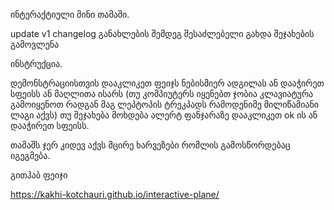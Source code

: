 ინტერაქტიული მინი თამაში.

update v1 changelog
განახლების შემდეგ შესაძლებელი გახდა შეჯახების გამოვლენა 

ინსტრუქცია.


დემონსტრაციისთვის დააკლიკეთ ფეიჯს ნებისმიერ ადგილას ან დააჭირეთ სფეისს ან მაღლითა ისარს (თუ კომპიუტერს იყენებთ ჯობია კლავიატურა გამოიყენოთ რადგან მაგ ლეპტოპის ტრეკპადს რამოდენიმე მილიწამიანი ლაგი აქვს) თუ შეჯახება მოხდება ალერტ ფანჯარაზე დააკლიკეთ ok ის ან დააჭირეთ სფეისს.


თამაშს ჯერ კიდევ აქვს მცირე ხარვეზები რომლის გამოსწორდებაც იგეგმება.


გითჰაბ ფეიჯი

https://kakhi-kotchauri.github.io/interactive-plane/
